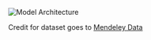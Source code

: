 ![Model Architecture](https://github.com/AshrafZainalAbidin/ConcreteCracksTrainingAndDeployment/assets/154945805/c46e1434-a202-42ea-a71d-e5ae4405d4da)

Credit for dataset goes to [Mendeley Data](https://data.mendeley.com/datasets/5y9wdsg2zt/2)

